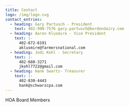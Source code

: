 ```yaml
---
title: Contact
logo: /img/logo.svg
contact_entries:
  - heading: Gary Partusch - President
    text: 402-990-7576 gary.partusch@bordendairy.com
  - heading: Aaron Klusmire - Vice President
    text: |-
      402-672-6191
      aklusmire@farmersnational.com
  - heading: Jodi Kohl - Secretary
    text: |-
      402-680-3271
      jkohl7722@gmail.com
  - heading: Hank Swartz- Treasurer
    text: |-
      402-830-4443
      hank@schwarzcpa.com
---
```

HOA Board Members
